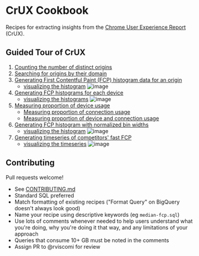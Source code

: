 # CrUX Cookbook

Recipes for extracting insights from the [Chrome User Experience Report](https://developers.google.com/web/tools/chrome-user-experience-report/) (CrUX).

## Guided Tour of CrUX

1. [Counting the number of distinct origins](https://console.cloud.google.com/bigquery?sq=920398604589:a3f1c0c2440f481b9cf7ddb082726f50)
2. [Searching for origins by their domain](https://console.cloud.google.com/bigquery?sq=920398604589:15e6809044844a638d24fdcfef2fd690)
3. [Generating First Contentful Paint (FCP) histogram data for an origin](https://console.cloud.google.com/bigquery?sq=920398604589:b7493f9a2d21445db152ee9fac8cbbde)
    - [visualizing the histogram](https://docs.google.com/spreadsheets/d/1oFpRt3dJJqHr6dMEotzIcS289wXDgXAuS6Qnn2hYCjE/edit?usp=sharing)
    ![image](https://user-images.githubusercontent.com/1120896/37489729-eed49ec2-286e-11e8-9ae2-6f5da4ac8af8.png)
4. [Generating FCP histograms for each device](https://console.cloud.google.com/bigquery?sq=920398604589:3ae19b10ebfa4845bb67ce14feec0b8a)
    - [visualizing the histograms](https://docs.google.com/spreadsheets/d/1oFpRt3dJJqHr6dMEotzIcS289wXDgXAuS6Qnn2hYCjE/edit#gid=1947313197)
    ![image](https://user-images.githubusercontent.com/1120896/37489766-0fe6eca0-286f-11e8-8aac-0b3109ebf7f8.png)
5. [Measuring proportion of device usage](https://console.cloud.google.com/bigquery?sq=920398604589:0d8c9393198b48d6892cc209fbc2b131)
    - [Measuring proportion of connection usage](https://console.cloud.google.com/bigquery?sq=920398604589:08a5b022fb6740aba0fc3ad818169146)
    - [Measuring proportion of device and connection usage](https://console.cloud.google.com/bigquery?sq=920398604589:da87c0f06bf8488b83735271ddbba0ef)
6. [Generating FCP histogram with normalized bin widths](https://console.cloud.google.com/bigquery?sq=920398604589:52cfec3eb5794f26833f1cb7636a764f)
    - [visualizing the histogram](https://docs.google.com/spreadsheets/d/1oFpRt3dJJqHr6dMEotzIcS289wXDgXAuS6Qnn2hYCjE/edit#gid=1214287754)
    ![image](https://user-images.githubusercontent.com/1120896/37489793-23c2cece-286f-11e8-884d-485c131c5245.png)
7. [Generating timeseries of competitors' fast FCP](https://console.cloud.google.com/bigquery?sq=920398604589:75c646a625544b6f8e76b7b017dca80c)
    - [visualizing the timeseries](https://docs.google.com/spreadsheets/d/1oFpRt3dJJqHr6dMEotzIcS289wXDgXAuS6Qnn2hYCjE/edit#gid=208026229)
    ![image](https://user-images.githubusercontent.com/1120896/37489812-341cc2a2-286f-11e8-9277-e7d136fcdf4e.png)

## Contributing

Pull requests welcome!

- See [CONTRIBUTING.md](CONTRIBUTING.md)
- Standard SQL preferred
- Match formatting of existing recipes ("Format Query" on BigQuery doesn't always look good)
- Name your recipe using descriptive keywords (eg `median-fcp.sql`)
- Use lots of comments whenever needed to help users understand what you're doing, why you're doing it that way, and any limitations of your approach
- Queries that consume 10+ GB must be noted in the comments
- Assign PR to @rviscomi for review
